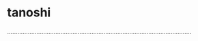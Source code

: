 # tanoshi
...........................................................................................................